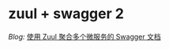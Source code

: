# zuul + swagger 2

*Blog:* [使用 Zuul 聚合多个微服务的 Swagger 文档](https://www.cnblogs.com/victorbu/p/11128256.html)


